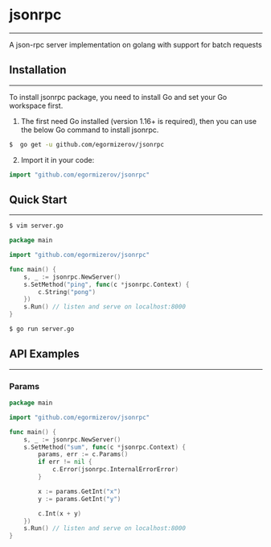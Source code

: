 # jsonrpc
___

A json-rpc server implementation on golang with support for batch requests

## Installation
___
To install jsonrpc package, you need to install Go and set your Go workspace first.

1. The first need Go installed (version 1.16+ is required), then you can use the below Go command to install jsonrpc.
```sh
$  go get -u github.com/egormizerov/jsonrpc
```
2. Import it in your code:
```go
import "github.com/egormizerov/jsonrpc"
```

## Quick Start
___

```sh
$ vim server.go
```

```go
package main

import "github.com/egormizerov/jsonrpc"

func main() {
	s, _ := jsonrpc.NewServer()
	s.SetMethod("ping", func(c *jsonrpc.Context) {
		c.String("pong")
	})
	s.Run() // listen and serve on localhost:8000
}
```

```sh
$ go run server.go
```

## API Examples
___
### Params
```go
package main

import "github.com/egormizerov/jsonrpc"

func main() {
	s, _ := jsonrpc.NewServer()
	s.SetMethod("sum", func(c *jsonrpc.Context) {
		params, err := c.Params()
		if err != nil {
			c.Error(jsonrpc.InternalErrorError)
		}

		x := params.GetInt("x")
		y := params.GetInt("y")

		c.Int(x + y)
	})
	s.Run() // listen and serve on localhost:8000
}
```
